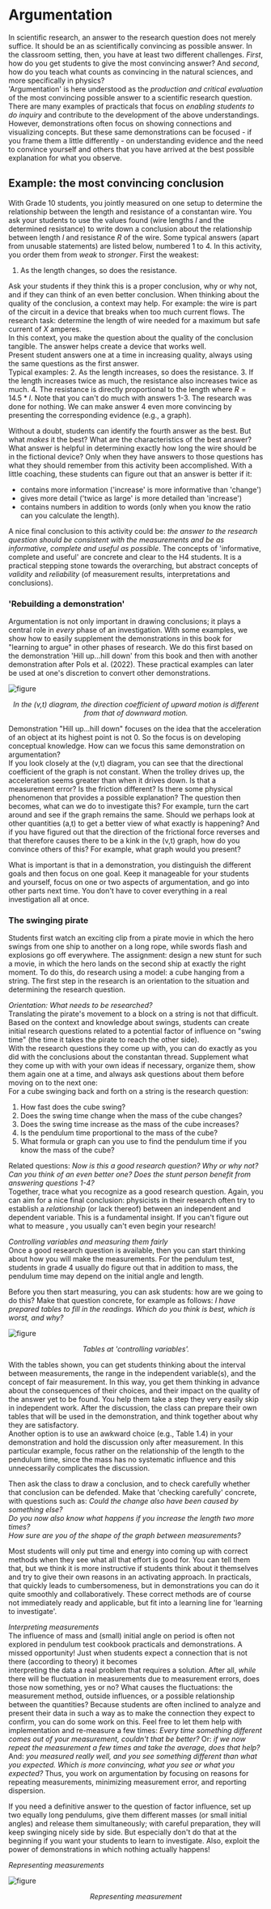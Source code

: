 # Argumentation 

In scientific research, an answer to the research question does not merely suffice. It should be an as scientifically convincing as possible answer. In the classroom setting, then, you have at least two different challenges. *First*, how do you get students to give the most convincing answer? And *second*, how do you teach what counts as convincing in the natural sciences, and more specifically in physics?<br>
'Argumentation' is here understood as the *production and critical evaluation* of the most convincing possible answer to a scientific research question. There are many examples of practicals that focus on *enabling students to do inquiry* and contribute to the development of the above understandings. However, demonstrations often focus on showing connections and visualizing concepts. But these same demonstrations can be focused - if you frame them a little differently - on understanding evidence and the need to convince yourself and others that you have arrived at the best possible explanation for what you observe.

## Example: the most convincing conclusion
With Grade 10 students, you jointly measured on one setup to determine the relationship
between the length and resistance of a constantan wire. You ask your students to use the
values found (wire lengths *l* and the determined resistance) to write down a conclusion
about the relationship between length *l* and resistance *R* of the wire. Some typical
answers (apart from unusable statements) are listed below, numbered 1 to 4. In this
activity, you order them from *weak* to *stronger*. First the weakest:

1. As the length changes, so does the resistance.

Ask your students if they think this is a proper conclusion, why or why not, and if they can think of an even better conclusion. When thinking about the quality of the conclusion, a context may help. For example: the wire is part of the circuit in a device that breaks when too much current flows. The research task: determine the length of wire needed for a maximum but safe current of $X$ amperes. <br>
In this context, you make the question about the quality of the conclusion tangible. The answer helps create a device that works well.<br> 
Present student answers one at a time in increasing quality, always using the same    questions as the first answer.<br>
Typical examples:
2. As the length increases, so does the resistance.
3. If the length increases twice as much, the resistance also increases twice as    much.
4. The resistance is directly proportional to the length where $R = 14.5 *l$.
   Note that you can't do much with answers 1-3. The research was done for nothing.
   We can make answer 4 even more convincing by presenting the corresponding
   evidence (e.g., a graph).

Without a doubt, students can identify the fourth answer as the best. But what *makes* it the best? What are the characteristics of the best answer? What answer is helpful in determining exactly how long the wire should be in the fictional device? Only when they have answers to those questions has what they should remember from this activity been accomplished. With a little coaching, these students can figure out that an answer is better if it:
* contains more information ('increase' is more informative than 'change')
* gives more detail ('twice as large' is more detailed than 'increase')
* contains numbers in addition to words (only when you know the ratio can you calculate the length).

A nice final conclusion to this activity could be: *the answer to the research question should be consistent with the measurements and be as informative, complete and useful as possible*. The concepts of 'informative, complete and useful' are concrete and clear to the H4 students. It is a practical stepping stone towards the overarching, but abstract concepts of *validity* and *reliability* (of measurement results, interpretations and conclusions).

### 'Rebuilding a demonstration'
Argumentation is not only important in drawing conclusions; it plays a central role in *every* phase of an investigation. With some examples, we show how to easily supplement the demonstrations in this book for "learning to argue" in other phases of research. We do this first based on the demonstration 'Hill up...hill down' from this book and then with another demonstration after Pols et al. (2022). These practical examples can later be used at one's discretion to convert other demonstrations.

![figure](WheelVelocity.jpg) <center><i> In the (v,t) diagram, the direction coefficient of upward motion is different from that of downward motion. </i></center>

Demonstration "Hill up...hill down" focuses on the idea that the acceleration of an object at its highest point is not 0. So the focus is on developing conceptual knowledge. How can we focus this same demonstration on argumentation?<br>
If you look closely at the (v,t) diagram, you can see that the directional coefficient of the graph is not constant. When the trolley drives up, the acceleration seems greater than when it drives down. Is that a measurement error? Is the friction different? Is there some physical phenomenon that provides a possible explanation? The question then becomes, what can we do to investigate this? For example, turn the cart around and see if the graph remains the same. Should we perhaps look at other quantities (a,t) to get a better view of what exactly is happening? And if you have figured out that the direction of the frictional force reverses and that therefore causes there to be a kink in the (v,t) graph, how do you convince others of this? For example, what graph would you present?

What is important is that in a demonstration, you distinguish the different goals and then focus on one goal. Keep it manageable for your students and yourself, focus on one or two aspects of argumentation, and go into other parts next time. You don't have to cover everything in a real investigation all at once.

### The swinging pirate
Students first watch an exciting clip from a pirate movie in which the hero swings from one ship to another on a long rope, while swords flash and explosions go off everywhere. The assignment: design a new stunt for such a movie, in which the hero lands on the second ship at exactly the right moment. To do this, do research using a model: a cube hanging from a string. The first step in the research is an orientation to the situation and determining the research question.

*Orientation: What needs to be researched?* <br>
Translating the pirate's movement to a block on a string is not that difficult. Based on the context and knowledge about swings, students can create initial research questions related to a potential factor of influence on "swing time" (the time it takes the pirate to
reach the other side).<br>
With the research questions they come up with, you can do exactly as you did with the conclusions about the constantan thread. Supplement what they come up with with your own ideas if necessary, organize them, show them again one at a time, and always ask questions about them before moving on to the next one: <br>
For a cube swinging back and forth on a string is the research question:
1. How fast does the cube swing?
2. Does the swing time change when the mass of the cube changes?
3. Does the swing time increase as the mass of the cube increases?
4. Is the pendulum time proportional to the mass of the cube?
5. What formula or graph can you use to find the pendulum time if you know the
   mass of the cube?

Related questions: *Now is this a good research question? Why or why not? Can you think of an even better one? Does the stunt person benefit from answering questions 1-4?* <br>
Together, trace what you recognize as a good research question. Again, you can aim for a nice final conclusion: physicists in their research often try to establish a *relationship* (or lack thereof) between an independent and dependent variable. This is a fundamental insight. If you can't figure out what to measure , you usually can't even begin your research!

*Controlling variables and measuring them fairly* <br>
Once a good research question is available, then you can start thinking about how you will make the measurements. For the pendulum test, students in grade 4 usually do figure out  that in addition to mass, the pendulum time may depend on the initial angle and length.

Before you then start measuring, you can ask students: how are we going to do this? Make that question concrete, for example as follows: *I have prepared tables to fill in the readings. Which do you think is best, which is worst, and why?*

![figure](VariableTabels.jpg) <center><i> Tables at 'controlling variables'. </i></center>

With the tables shown, you can get students thinking about the interval between
measurements, the range in the independent variable(s), and the concept of fair
measurement. In this way, you get them thinking in advance about the consequences
of their choices, and their impact on the quality of the answer yet to be found. You help
them take a step they very easily skip in independent work. After the discussion, the class can
prepare their own tables that will be used in the demonstration, and think together
about why they are satisfactory. <br>
Another option is to use an awkward choice (e.g., Table 1.4) in your demonstration and
hold the discussion only after measurement. In this particular example, focus rather on the
relationship of the length to the pendulum time, since the mass has no systematic
influence and this unnecessarily complicates the discussion.

Then ask the class to draw a conclusion, and to check carefully whether that conclusion
can be defended. Make that 'checking carefully' concrete, with questions such as:
*Could the change also have been caused by something else? <br>
Do you now also know what happens if you increase the length two more times? <br>
How sure are you of the shape of the graph between measurements?*

Most students will only put time and energy into coming up with correct methods when
they see what all that effort is good for. You can tell them that, but we think it is more
instructive if students think about it themselves and try to give their own reasons in an
activating approach. In practicals, that quickly leads to cumbersomeness, but in
demonstrations you can do it quite smoothly and collaboratively. These correct methods
are of course not immediately ready and applicable, but fit into a learning line for
'learning to investigate'.

*Interpreting measurements* <br>
The influence of mass and (small) initial angle on period is often not explored in
pendulum test cookbook practicals and demonstrations. A missed opportunity! Just
when students expect a connection that is not there (according to theory) it
becomes <br>
interpreting the data a real problem that requires a solution. After all, *while* there will be
fluctuation in measurements due to measurement errors, does
those now something, yes or no? What causes the fluctuations: the measurement
method, outside influences, or a possible relationship between the quantities?
Because students are often inclined to analyze and present their data in such a way
as to make the connection they expect to confirm, you can do some work on this. Feel free to let them help with
implementation and re-measure a few times: *Every time something different comes
out of your measurement, couldn't that be better?* Or: *if we now repeat the
measurement a few times and take the average, does that help?* And: *you measured
really well, and you see something different than what you expected. Which is more
convincing, what you see or what you expected?* Thus, you work on argumentation by
focusing on reasons for repeating measurements, minimizing measurement error, and
reporting dispersion.

If you need a definitive answer to the question of factor influence, set up two equally
long pendulums, give them different masses (or small initial angles) and release them
simultaneously; with careful preparation, they will keep swinging nicely side by side.
But especially don't do that at the beginning if you want your students to learn to
investigate. Also, exploit the power of demonstrations in which nothing actually
happens!

*Representing measurements*

![figure](MeasurementGraphs.jpg) <center><i> Representing measurement </i></center>